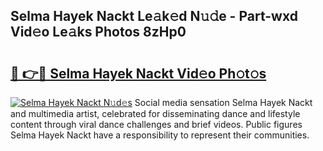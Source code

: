 ## Selma Hayek Nackt Le𝚊k𝚎d N𝚞𝚍e - Part-wxd Vid𝚎o Le𝚊ks Photos 8zHp0

# <h2><a href="http://fb382y4.evod.top/?m=Selma+Hayek+Nackt">🔗 👉🔴 Selma Hayek Nackt Vid𝚎o Ph𝚘t𝚘s</a></h2>

[![Selma Hayek Nackt N𝚞d𝚎s](https://i.imgur.com/8V9OHl7.gif)](http://fb382y4.evod.top/?m=Selma+Hayek+Nackt)
Social media sensation Selma Hayek Nackt and multimedia artist, celebrated for disseminating dance and lifestyle content through viral dance challenges and brief videos. Public figures Selma Hayek Nackt have a responsibility to represent their communities. 
